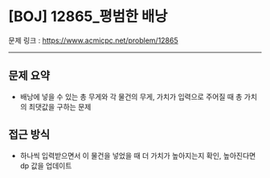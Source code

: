 # [BOJ] 12865_평범한 배낭

문제 링크 : https://www.acmicpc.net/problem/12865

----------------------
## 문제 요약
  - 배낭에 넣을 수 있는 총 무게와 각 물건의 무게, 가치가 입력으로 주어질 때 총 가치의 최댓값을 구하는 문제

## 접근 방식
  - 하나씩 입력받으면서 이 물건을 넣었을 때 더 가치가 높아지는지 확인, 높아진다면 dp 값을 업데이트
